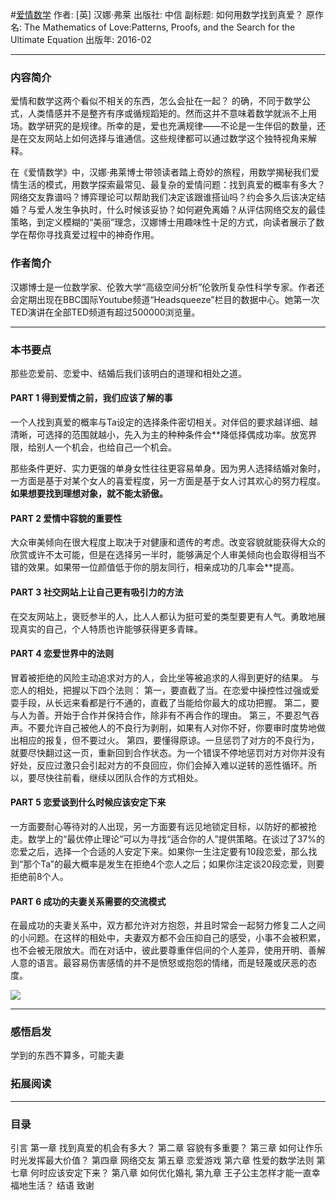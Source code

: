 #[爱情数学](https://book.douban.com/subject/26713251/)
作者:  [英] 汉娜·弗莱
出版社: 中信
副标题: 如何用数学找到真爱？
原作名: The Mathematics of Love:Patterns, Proofs, and the Search for the Ultimate Equation
出版年: 2016-02
***
### 内容简介 
爱情和数学这两个看似不相关的东西，怎么会扯在一起？
的确，不同于数学公式，人类情感并不是整齐有序或循规蹈矩的。然而这并不意味着数学就派不上用场。数学研究的是规律。所幸的是，爱也充满规律——不论是一生伴侣的数量，还是在交友网站上如何选择与谁通信。这些规律都可以通过数学这个独特视角来解释。

在《爱情数学》中，汉娜·弗莱博士带领读者踏上奇妙的旅程，用数学揭秘我们爱情生活的模式，用数学探索最常见、最复杂的爱情问题：找到真爱的概率有多大？网络交友靠谱吗？博弈理论可以帮助我们决定该跟谁搭讪吗？约会多久后该决定结婚？与爱人发生争执时，什么时候该妥协？如何避免离婚？从评估网络交友的最佳策略，到定义模糊的“美丽”理念，汉娜博士用趣味性十足的方式，向读者展示了数学在帮你寻找真爱过程中的神奇作用。

### 作者简介 
汉娜博士是一位数学家、伦敦大学“高级空间分析”伦敦所复杂性科学专家。作者还会定期出现在BBC国际Youtube频道“Headsqueeze”栏目的数据中心。她第一次TED演讲在全部TED频道有超过500000浏览量。

***
### 本书要点
那些恋爱前、恋爱中、结婚后我们该明白的道理和相处之道。

#### PART 1 得到爱情之前，我们应该了解的事
一个人找到真爱的概率与Ta设定的选择条件密切相关。对伴侣的要求越详细、越清晰，可选择的范围就越小，先入为主的种种条件会**降低择偶成功率。放宽界限，给别人一个机会，也给自己一个机会。

那些条件更好、实力更强的单身女性往往更容易单身。因为男人选择结婚对象时，一方面是基于对某个女人的喜爱程度，另一方面是基于女人讨其欢心的努力程度。**如果想要找到理想对象，就不能太骄傲。**

#### PART 2 爱情中容貌的重要性
大众审美倾向在很大程度上取决于对健康和遗传的考虑。改变容貌就能获得大众的欣赏或许不太可能，但是在选择另一半时，能够满足个人审美倾向也会取得相当不错的效果。如果带一位颜值低于你的朋友同行，相亲成功的几率会**提高。

#### PART 3 社交网站上让自己更有吸引力的方法
在交友网站上，褒贬参半的人，比人人都认为挺可爱的类型要更有人气。勇敢地展现真实的自己，个人特质也许能够获得更多青睐。

#### PART 4 恋爱世界中的法则
冒着被拒绝的风险主动追求对方的人，会比坐等被追求的人得到更好的结果。
与恋人的相处，把握以下四个法则：
第一，要直截了当。在恋爱中操控性过强或爱耍手段，从长远来看都是行不通的，直截了当能给你最大的成功把握。
第二，要与人为善。开始于合作并保持合作，除非有不再合作的理由。
第三，不要忍气吞声。不要允许自己被他人的不良行为剥削，如果有人对你不好，你要审时度势地做出相应的报复，但不要过火。
第四，要懂得原谅。一旦惩罚了对方的不良行为，就要尽快翻过这一页，重新回到合作状态。为一个错误不停地惩罚对方对你并没有好处，反应过激只会引起对方的不良回应，你们会掉入难以逆转的恶性循环。所以，要尽快往前看，继续以团队合作的方式相处。

#### PART 5 恋爱谈到什么时候应该安定下来
一方面要耐心等待对的人出现，另一方面要有远见地锁定目标，以防好的都被抢走。数学上的“最优停止理论”可以为寻找“适合你的人”提供策略。在谈过了37%的恋爱之后，选择一个合适的人安定下来。如果你一生注定要有10段恋爱，那么找到“那个Ta”的最大概率是发生在拒绝4个恋人之后；如果你注定谈20段恋爱，则要拒绝前8个人。

#### PART 6 成功的夫妻关系需要的交流模式
在最成功的夫妻关系中，双方都允许对方抱怨，并且时常会一起努力修复二人之间的小问题。在这样的相处中，夫妻双方都不会压抑自己的感受，小事不会被积累，也不会被无限放大。而在对话中，彼此要尊重伴侣间的个人差异，使用开明、善解人意的语言。最容易伤害感情的并不是愤怒或抱怨的情绪，而是轻蔑或厌恶的态度。

![](./_image/2017-06-14-05-56-54.jpg)
***
### 感悟启发
学到的东西不算多，可能夫妻

### 拓展阅读
***
### 目录
引言
第一章 找到真爱的机会有多大？
第二章 容貌有多重要？
第三章 如何让作乐时光发挥最大价值？
第四章 网络交友
第五章 恋爱游戏
第六章 性爱的数学法则
第七章 何时应该安定下来？
第八章 如何优化婚礼
第九章 王子公主怎样才能一直幸福地生活？
结语
致谢